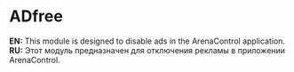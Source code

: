 # ADfree
**EN:** This module is designed to disable ads in the ArenaControl application.
**RU:** Этот модуль предназначен для отключения рекламы в приложении ArenaControl.